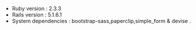 
* Ruby version  : 2.3.3
* Rails version : 5.1.6.1
* System dependencies : bootstrap-sass,paperclip,simple_form & devise .

